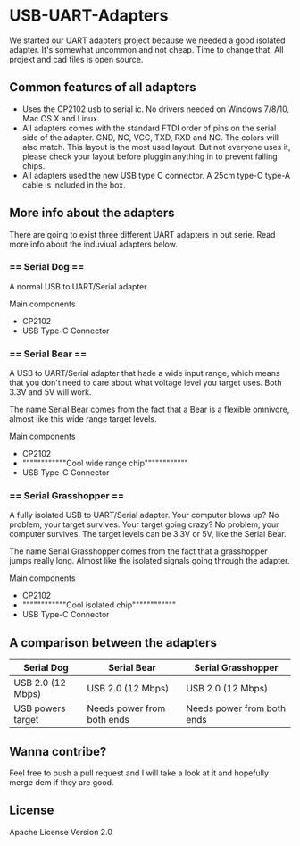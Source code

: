 # USB-UART-Adapters
We started our UART adapters project because we needed a good isolated adapter. It's somewhat uncommon and not cheap. Time to change that. All projekt and cad files is open source.

## Common features of all adapters
* Uses the CP2102 usb to serial ic. No drivers needed on Windows 7/8/10, Mac OS X and Linux.
* All adapters comes with the standard FTDI order of pins on the serial side of the adapter. GND, NC, VCC, TXD, RXD and NC. The colors will also match. This layout is the most used layout. But not everyone uses it, please check your layout before pluggin anything in to prevent failing chips.
* All adapters used the new USB type C connector. A 25cm type-C type-A cable is included in the box.

## More info about the adapters
There are going to exist three different UART adapters in out serie. Read more info about the induviual adapters below.

### == Serial Dog ==
A normal USB to UART/Serial adapter.

Main components
* CP2102
* USB Type-C Connector

### == Serial Bear ==
A USB to UART/Serial adapter that hade a wide input range, which means that you don't need to care about what voltage level you target uses. Both 3.3V and 5V will work.

The name Serial Bear comes from the fact that a Bear is a flexible omnivore, almost like this wide range target levels.

Main components
* CP2102
* """"""""""""Cool wide range chip""""""""""""
* USB Type-C Connector

### == Serial Grasshopper ==
A fully isolated USB to UART/Serial adapter. Your computer blows up? No problem, your target survives. Your target going crazy? No problem, your computer survives. The target levels can be 3.3V or 5V, like the Serial Bear.

The name Serial Grasshopper comes from the fact that a grasshopper jumps really long. Almost like the isolated signals going through the adapter.

Main components
* CP2102
* """"""""""""Cool isolated chip""""""""""""
* USB Type-C Connector

## A comparison between the adapters
Serial Dog | Serial Bear | Serial Grasshopper
--- | --- | ---
USB 2.0 (12 Mbps) | USB 2.0 (12 Mbps) | USB 2.0 (12 Mbps)
USB powers target | Needs power from both ends | Needs power from both ends

## Wanna contribe?
Feel free to push a pull request and I will take a look at it and hopefully merge dem if they are good.

## License
Apache License Version 2.0
